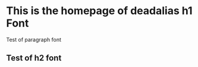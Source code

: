<h1>This is the homepage of deadalias h1 Font</h1>
<p>Test of paragraph font</p>
<h2>Test of h2 font</h2>
